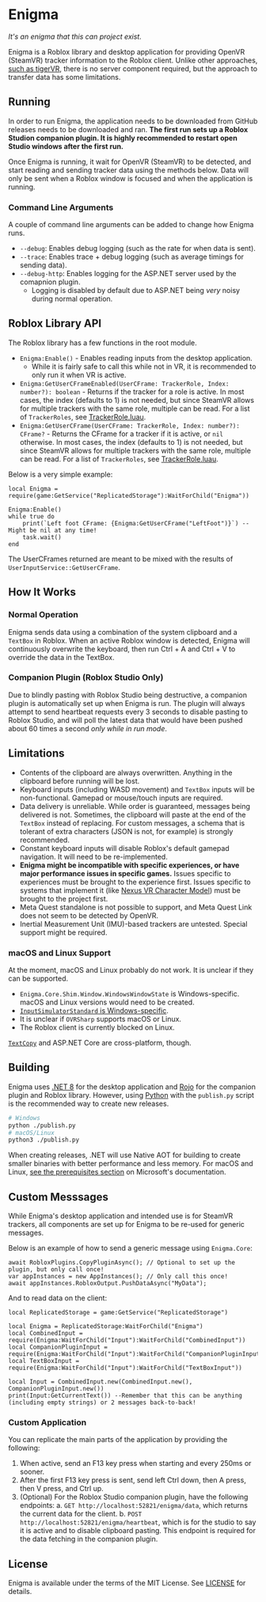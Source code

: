 # Enigma
*It's an enigma that this can project exist.*

Enigma is a Roblox library and desktop application for providing OpenVR (SteamVR)
tracker information to the Roblox client. Unlike other approaches, [such as tigerVR](https://github.com/200Tigersbloxed/tigerVR),
there is no server component required, but the approach to transfer data has
some limitations.

## Running
In order to run Enigma, the application needs to be downloaded from GitHub releases
needs to be downloaded and ran. **The first run sets up a Roblox Studion companion plugin.
It is highly recommended to restart open Studio windows after the first run.**

Once Enigma is running, it wait for OpenVR (SteamVR) to be detected, and start reading
and sending tracker data using the methods below. Data will only be sent when a Roblox
window is focused and when the application is running.

### Command Line Arguments
A couple of command line arguments can be added to change how Enigma runs.
- `--debug`: Enables debug logging (such as the rate for when data is sent).
- `--trace`: Enables trace + debug logging (such as average timings for sending data).
- `--debug-http`: Enables logging for the ASP.NET server used by the comapnion plugin.
  - Logging is disabled by default due to ASP.NET being *very* noisy during normal operation.

## Roblox Library API
The Roblox library has a few functions in the root module.
- `Enigma:Enable()` - Enables reading inputs from the desktop application.
  - While it is fairly safe to call this while not in VR, it is recommended to only
    run it when VR is active.
- `Enigma:GetUserCFrameEnabled(UserCFrame: TrackerRole, Index: number?): boolean` -
  Returns if the tracker for a role is active. In most cases, the index (defaults
  to 1) is not needed, but since SteamVR allows for multiple trackers with the
  same role, multiple can be read. For a list of `TrackerRoles`, see [TrackerRole.luau](./RobloxLibrary/src/Data/TrackerRole.luau).
- `Enigma:GetUserCFrame(UserCFrame: TrackerRole, Index: number?): CFrame?` -
  Returns the CFrame for a tracker if it is active, or `nil` otherwise. In most cases,
  the index (defaults to 1) is not needed, but since SteamVR allows for multiple
  trackers with the same role, multiple can be read. For a list of `TrackerRoles`,
  see [TrackerRole.luau](./RobloxLibrary/src/Data/TrackerRole.luau).

Below is a very simple example:
```luau
local Enigma = require(game:GetService("ReplicatedStorage"):WaitForChild("Enigma"))

Enigma:Enable()
while true do
    print(`Left foot CFrame: {Enigma:GetUserCFrame("LeftFoot")}`) --Might be nil at any time!
    task.wait()
end
```

The UserCFrames returned are meant to be mixed with the results of
`UserInputService::GetUserCFrame`.

## How It Works
### Normal Operation
Enigma sends data using a combination of the system clipboard and a `TextBox` in
Roblox. When an active Roblox window is detected, Enigma will continuously overwrite
the keyboard, then run Ctrl + A and Ctrl + V to override the data in the TextBox.

### Companion Plugin (Roblox Studio Only)
Due to blindly pasting with Roblox Studio being destructive, a companion plugin
is automatically set up when Enigma is run. The plugin will always attempt to
send heartbeat requests every 3 seconds to disable pasting to Roblox Studio, 
and will poll the latest data that would have been pushed about 60 times a second
*only while in run mode*.

## Limitations
- Contents of the clipboard are always overwritten. Anything in the clipboard
  before running will be lost.
- Keyboard inputs (including WASD movement) and `TextBox` inputs will be non-functional.
  Gamepad or mouse/touch inputs are required.
- Data delivery is unreliable. While order is guaranteed, messages being delivered
  is not. Sometimes, the clipboard will paste at the end of the `TextBox` instead
  of replacing. For custom messages, a schema that is tolerant of extra characters
  (JSON is not, for example) is strongly recommended.
- Constant keyboard inputs will disable Roblox's default gamepad navigation.
  It will need to be re-implemented.
- **Enigma might be incompatible with specific experiences, or have major performance
  issues in specific games.** Issues specific to experiences must be brought to the
  experience first. Issues specific to systems that implement it (like
  [Nexus VR Character Model](https://github.com/TheNexusAvenger/Nexus-VR-Character-Model))
  must be brought to the project first.
- Meta Quest standalone is not possible to support, and Meta Quest Link does not seem
  to be detected by OpenVR.
- Inertial Measurement Unit (IMU)-based trackers are untested. Special support might
  be required.

### macOS and Linux Support
At the moment, macOS and Linux probably do not work. It is unclear if they can be supported.
- `Enigma.Core.Shim.Window.WindowsWindowState` is Windows-specific. macOS and Linux
  versions would need to be created.
- [`InputSimulatorStandard` is Windows-specific](https://github.com/GregsStack/InputSimulatorStandard/issues/61).
- It is unclear if `OVRSharp` supports macOS or Linux.
- The Roblox client is currently blocked on Linux.

[`TextCopy`](https://github.com/CopyText/TextCopy) and ASP.NET Core are cross-platform, though.

## Building
Enigma uses [.NET 8](https://dotnet.microsoft.com/en-us/download/dotnet/8.0) for the
desktop application and [Rojo](https://github.com/rojo-rbx/rojo/) for the companion
plugin and Roblox library. However, using [Python](https://www.python.org/) with the
`publish.py` script is the recommended way to create new releases.

```bash
# Windows
python ./publish.py
# macOS/Linux
python3 ./publish.py
```

When creating releases, .NET will use Native AOT for building to create smaller
binaries with better performance and less memory. For macOS and Linux,
[see the prerequisites section](https://learn.microsoft.com/en-us/dotnet/core/deploying/native-aot/?tabs=net7%2Cwindows#prerequisites)
on Microsoft's documentation.

## Custom Messsages
While Enigma's desktop application and intended use is for SteamVR trackers,
all components are set up for Enigma to be re-used for generic messages.

Below is an example of how to send a generic message using `Enigma.Core`:
```CSharp
await RobloxPlugins.CopyPluginAsync(); // Optional to set up the plugin, but only call once!
var appInstances = new AppInstances(); // Only call this once!
await appInstances.RobloxOutput.PushDataAsync("MyData");
```

And to read data on the client:
```luau
local ReplicatedStorage = game:GetService("ReplicatedStorage")

local Enigma = ReplicatedStorage:WaitForChild("Enigma")
local CombinedInput = require(Enigma:WaitForChild("Input"):WaitForChild("CombinedInput"))
local CompanionPluginInput = require(Enigma:WaitForChild("Input"):WaitForChild("CompanionPluginInput"))
local TextBoxInput = require(Enigma:WaitForChild("Input"):WaitForChild("TextBoxInput"))

local Input = CombinedInput.new(CombinedInput.new(), CompanionPluginInput.new())
print(Input:GetCurrentText()) --Remember that this can be anything (including empty strings) or 2 messages back-to-back!
```

### Custom Application
You can replicate the main parts of the application by providing the following:
1. When active, send an F13 key press when starting and every 250ms or sooner.
2. After the first F13 key press is sent, send left Ctrl down, then A press, then
   V press, and Ctrl up.
3. (Optional) For the Roblox Studio companion plugin, have the following endpoints:
    a. `GET http://localhost:52821/enigma/data`, which returns the current data
       for the client.
    b. `POST http://localhost:52821/enigma/heartbeat`, which is for the studio to
       say it is active and to disable clipboard pasting. This endpoint is required
       for the data fetching in the companion plugin.

## License
Enigma is available under the terms of the MIT  License. See [LICENSE](LICENSE)
for details.